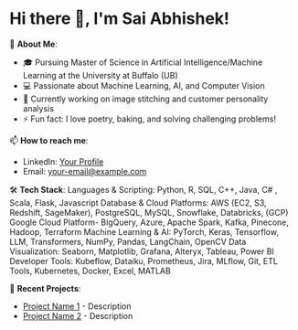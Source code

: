 # Hi there 👋, I'm Sai Abhishek!

🚀 **About Me**:
- 🎓 Pursuing Master of Science in Artificial Intelligence/Machine Learning at the University at Buffalo (UB)
- 💻 Passionate about Machine Learning, AI, and Computer Vision
- 🌱 Currently working on image stitching and customer personality analysis
- ⚡ Fun fact: I love poetry, baking, and solving challenging problems!

📫 **How to reach me**:
- LinkedIn: [Your Profile](https://linkedin.com/in/your-profile)
- Email: your-email@example.com

🛠️ **Tech Stack**:
Languages & Scripting: Python, R, SQL, C++, Java, C# , Scala, Flask, Javascript
Database & Cloud Platforms: AWS (EC2, S3, Redshift, SageMaker), PostgreSQL, MySQL, Snowflake, Databricks,
 (GCP) Google Cloud Platform- BigQuery, Azure, Apache Spark, Kafka, Pinecone, Hadoop, Terraform
Machine Learning & AI: PyTorch, Keras, Tensorflow, LLM, Transformers, NumPy, Pandas, LangChain, OpenCV
Data Visualization: Seaborn, Matplotlib, Grafana, Alteryx, Tableau, Power BI
Developer Tools: Kubeflow, Dataiku, Prometheus, Jira, MLflow, Git, ETL Tools, Kubernetes, Docker, Excel, MATLAB


📝 **Recent Projects**:
- [Project Name 1](https://github.com/YourUsername/Project1) - Description
- [Project Name 2](https://github.com/YourUsername/Project2) - Description

